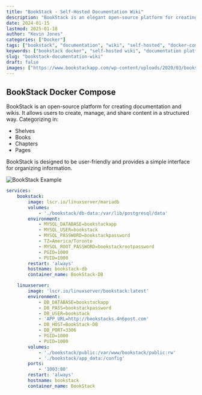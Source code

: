 ```yaml
---
title: "BookStack - Self-Hosted Documentation Wiki"
description: "BookStack is an elegant open-source platform for creating documentation, wikis, and knowledge bases. Organize content with shelves, books, chapters, and pages in a self-hosted environment."
date: 2024-01-15
lastmod: 2025-01-18
author: "Kevin Jones"
categories: ["Docker"]
tags: ["bookstack", "documentation", "wiki", "self-hosted", "docker-compose", "productivity", "collaboration", "knowledge-base", "open-source", "documentation-platform", "wiki-software", "content-management", "cms", "markdown"]
keywords: ["bookstack docker", "self-hosted wiki", "documentation platform", "knowledge base docker", "bookstack compose"]
slug: "bookstack-documentation-wiki"
draft: false
images: ["https://www.bookstackapp.com/wp-content/uploads/2020/03/bookstack-logo.png"]
---
```


## BookStack Docker Compose

BookStack is an open-source platform for creating documentation and wikis. It allows users to create, manage, and share content in a structured way. Categorizing in:

- Shelves
- Books
- Chapters
- Pages

BookStack is designed to be user-friendly and provides a simple interface for organizing information.

![BookStack Example](../images/bookstack_example.png)

```yaml
services:
    bookstack:
        image: lscr.io/linuxserver/mariadb
        volumes:
            - './bookstack/db-data:/var/lib/postgresql/data'
        environment:
            - MYSQL_DATABASE=bookstackapp
            - MYSQL_USER=bookstack
            - MYSQL_PASSWORD=bookstackpassword
            - TZ=America/Toronto
            - MYSQL_ROOT_PASSWORD=bookstackrootpassword
            - PGID=1000
            - PUID=1000
        restart: 'always'
        hostname: bookstack-db
        container_name: BookStack-DB

    linuxserver:
        image: 'lscr.io/linuxserver/bookstack:latest'
        environment:
            - DB_DATABASE=bookstackapp
            - DB_PASS=bookstackpassword
            - DB_USER=bookstack
            - 'APP_URL=http://bookstacks.4n6post.com'
            - DB_HOST=BookStack-DB
            - DB_PORT=3306
            - PGID=1000
            - PUID=1000
        volumes:
            - './bookstack/public:/var/www/bookstack/public:rw'
            - './bookstack/app_data:/config'
        ports:
            - '1003:80'
        restart: 'always'
        hostname: bookstack
        container_name: BookStack
```
